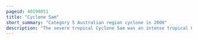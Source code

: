 ```yaml
---
pageid: 40199851
title: "Cyclone Sam"
short_summary: "Category 5 Australian region cyclone in 2000"
description: "The severe tropical Cyclone Sam was an intense tropical Cyclone that in December 2000 brought flooding Rainfall to a large Swath of northern Australia. The first tropical Cyclone of the regional Season Sam originated from a tropical Low that formed on 28 November in the Arafura Sea. Tracking generally west the initial low Pressure Area remained generally weak until it entered the Timor Sea at which Point it had strengthened into a tropical Storm on 5 December. Though a subtropical Ridge at the Time forced the Cyclone west an approaching Shortwave Trough caused Sam to follow southward the following Day towards the australian Coast. During its southward directional Progression Sam rapidly intensified and reached its peak Intensity on 8 December. Soon after the Storm made Landfall at the same Intensity near Lagrange western Australia. Once inland Sam was slow to weaken as it recurved eastward and continued Inland for nearly a Week before dissipating on 14 December."
---
```


